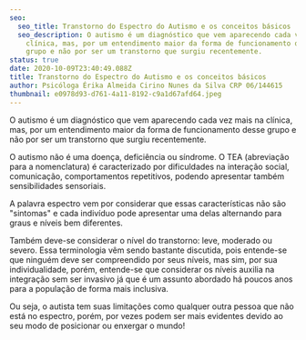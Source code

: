 ```yaml
---
seo:
  seo_title: Transtorno do Espectro do Autismo e os conceitos básicos
  seo_description: O autismo é um diagnóstico que vem aparecendo cada vez mais na
    clínica, mas, por um entendimento maior da forma de funcionamento desse
    grupo e não por ser um transtorno que surgiu recentemente.
status: true
date: 2020-10-09T23:40:49.088Z
title: Transtorno do Espectro do Autismo e os conceitos básicos
author: Psicóloga Érika Almeida Cirino Nunes da Silva CRP 06/144615
thumbnail: e0978d93-d761-4a11-8192-c9a1d67afd64.jpeg
---
```

O autismo é um diagnóstico que vem aparecendo cada vez mais na clínica, mas, por um entendimento maior da forma de funcionamento desse grupo e não por ser um transtorno que surgiu recentemente. 

O autismo não é uma doença, deficiência ou síndrome. O TEA (abreviação para a nomenclatura) é caracterizado por dificuldades na interação social, comunicação, comportamentos repetitivos, podendo apresentar também sensibilidades sensoriais. 

A palavra espectro vem por considerar que essas características não são "sintomas" e cada indivíduo pode apresentar uma delas alternando para graus e níveis bem diferentes. ⠀


Também deve-se considerar o nível do transtorno: leve, moderado ou severo. Essa terminologia vêm sendo bastante discutida, pois entende-se que ninguém deve ser compreendido por seus níveis, mas sim, por sua individualidade, porém, entende-se que considerar os níveis auxilia na integração sem ser invasivo já que é um assunto abordado há poucos anos para a população de forma mais inclusiva. ⠀


Ou seja, o autista tem suas limitações como qualquer outra pessoa que não está no espectro, porém, por vezes podem ser mais evidentes devido ao seu modo de posicionar ou enxergar o mundo!